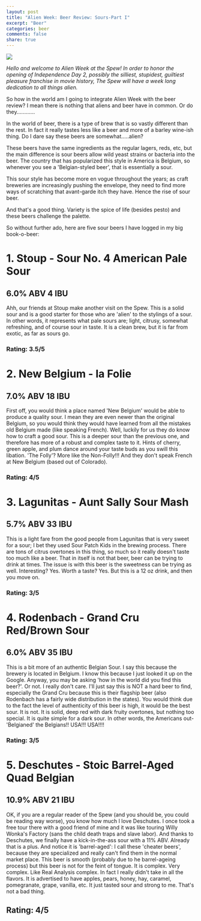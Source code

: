 ```yaml
---
layout: post
title: "Alien Week: Beer Review: Sours-Part I"
excerpt: "Beer"
categories: beer
comments: false
share: true
---
```


![](http://drinks.seriouseats.com/images/2014/03/20140316primaryimagesours.JPG)

*Hello and welcome to Alien Week at the Spew! In order to honor the opening of Independence Day 2, possibly the silliest, stupidest, guiltiest pleasure franchise in movie history, The Spew will have a week long dedication to all things alien.*

So how in the world am I going to integrate Alien Week with the beer review? I mean there is nothing that aliens and beer have in common. Or do they............


In the world of beer, there is a type of brew that is so vastly different than the rest. In fact it really tastes less like a beer and more of a barley wine-ish thing. Do I dare say these beers are somewhat.....alien?


These beers have the same ingredients as the regular lagers, reds, etc, but the main difference is sour beers allow wild yeast strains or bacteria into the beer. The country that has popularized this style in America is Belgium, so whenever you see a 'Belgian-styled beer', that is essentially a sour.

This sour style has become more en vogue throughout the years; as craft breweries are increasingly pushing the envelope, they need to find more ways of scratching that avant-garde itch they have. Hence the rise of sour beer.

And that's a good thing. Variety is the spice of life (besides pesto) and these beers challenge the palette. 

So without further ado, here are five sour beers I have logged in my big book-o-beer:





# 1. Stoup - Sour No. 4 American Pale Sour

## 6.0% ABV 4 IBU

Ahh, our friends at Stoup make another visit on the Spew. This is a solid sour and is a good starter for those who are 'alien' to the stylings of a sour. In other words, it represents what pale sours are; light, citrusy, somewhat refreshing, and of course sour in taste. It is a clean brew, but it is far from exotic, as far as sours go.

### Rating: 3.5/5



# 2. New Belgium - la Folie

## 7.0% ABV 18 IBU

First off, you would think a place named 'New Belgium' would be able to produce a quality sour. I mean they are even newer than the original Belgium, so you would think they would have learned from all the mistakes old Belgium made (like speaking French). Well, luckily for us they do know how to craft a good sour. This is a deeper sour than the previous one, and therefore has more of a robust and complex taste to it. Hints of cherry, green apple, and plum dance around your taste buds as you swill this libation. 'The Folly'? More like the Non-Folly!!! And they don't speak French at New Belgium (based out of Colorado).

### Rating: 4/5







# 3. Lagunitas - Aunt Sally Sour Mash

## 5.7% ABV  33 IBU

This is a light fare from the good people from Lagunitas that is very sweet for a sour; I bet they used Sour Patch Kids in the brewing process. There are tons of citrus overtones in this thing, so much so it really doesn't taste too much like a beer. That in itself is not that beer, beer can be trying to drink at times. The issue is with this beer is the sweetness can be trying as well. Interesting? Yes. Worth a taste? Yes. But this is a 12 oz drink, and then you move on.




### Rating: 3/5


# 4. Rodenbach - Grand Cru Red/Brown Sour

## 6.0% ABV 35 IBU


This is a bit more of an authentic Belgian Sour. I say this because the brewery is located in Belgium. I know this because I just looked it up on the Google. Anyway, you may be asking 'how in the world did you find this beer?'. Or not. I really don't care. I'll just say this is NOT a hard beer to find, especially the Grand Cru because this is their flagship beer (also Rodenbach has a fairly wide distribution in the states). You would think due to the fact the level of authenticity of this beer is high, it would be the best sour. It is not. It is solid, deep red with dark fruity overtones, but nothing too special. It is quite simple for a dark sour. In other words, the Americans out-'Belgianed' the Belgians!! USA!!! USA!!!!






### Rating: 3/5


# 5. Deschutes - Stoic Barrel-Aged Quad Belgian

## 10.9% ABV 21 IBU

OK, if you are a regular reader of the Spew (and you should be, you could be reading way worse), you know how much I love Deschutes. I once took a free tour there with a good friend of mine and it was like touring Willy Wonka's Factory (sans the child death traps and slave labor). And thanks to Deschutes, we finally have a kick-in-the-ass sour with a 11% ABV. Already that is a plus. And notice it is 'barrel-aged': I call these 'cheater beers', because they are specialized and really can't find them in the normal market place. This beer is smooth (probably due to he barrel-ageing process) but this beer is not for the feint of tongue. It is complex. Very complex. Like Real Analysis complex. In fact I really didn't take in all the flavors. It is advertised to have apples, pears, honey, hay, caramel, pomegranate, grape, vanilla, etc. It just tasted sour and strong to me. That's not a bad thing.    

## Rating: 4/5

